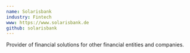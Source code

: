 ```yaml
---
name: Solarisbank
industry: Fintech
www: https://www.solarisbank.de
github: solarisbank
---
```

Provider of financial solutions for other financial entities and companies.
